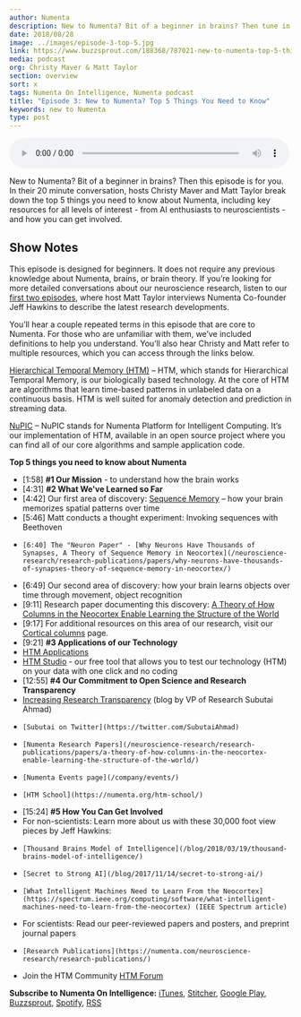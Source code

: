 ```yaml
---
author: Numenta
description: New to Numenta? Bit of a beginner in brains? Then tune in to this 20 minute conversation with Numenta On Intelligence Podcast hosts Christy Maver and Matt Taylor. They break down the top 5 things you need to know about Numenta, including key resources to learn more and how you can get involved.
date: 2018/08/28
image: ../images/episode-3-top-5.jpg
link: https://www.buzzsprout.com/188368/787021-new-to-numenta-top-5-things-you-need-to-know
media: podcast
org: Christy Maver & Matt Taylor
section: overview
sort: x
tags: Numenta On Intelligence, Numenta podcast
title: "Episode 3: New to Numenta? Top 5 Things You Need to Know"
keywords: new to Numenta
type: post
---
```


<audio controls preload="metadata" style=" width:500px;"> <source src="https://www.buzzsprout.com/188368/787021-new-to-numenta-top-5-things-you-need-to-know" type="audio/mpeg">Your browser does not support the audio element. </audio>

New to Numenta? Bit of a beginner in brains? Then this episode is for you. In their 20 minute conversation, hosts Christy Maver and Matt Taylor break down the top 5 things you need to know about Numenta, including key resources for all levels of interest - from AI enthusiasts to neuroscientists - and how you can get involved.

## Show Notes

This episode is designed for beginners. It does not require any previous knowledge about Numenta, brains, or brain theory. If you’re looking for more detailed conversations about our neuroscience research, listen to our [first two episodes](/resources/numenta-on-intelligence-podcast/episode-1-research-update-with-Jeff-Hawkins-part-1/), where host Matt Taylor interviews Numenta Co-founder Jeff Hawkins to describe the latest research developments.

You’ll hear a couple repeated terms in this episode that are core to Numenta.  For those who are unfamiliar with them, we’ve included definitions to help you understand. You’ll also hear Christy and Matt refer to multiple resources, which you can access through the links below.

[Hierarchical Temporal Memory (HTM)](/machine-intelligence-technology/) – HTM, which stands for Hierarchical Temporal Memory, is our biologically based technology. At the core of HTM are algorithms that learn time-based patterns in unlabeled data on a continuous basis. HTM is well suited for anomaly detection and prediction in streaming data.

[NuPIC](https://github.com/numenta/nupic) – NuPIC stands for Numenta Platform for Intelligent Computing. It’s our implementation of HTM, available in an open source project where you can find all of our core algorithms and sample application code.  

**Top 5 things you need to know about Numenta**
*	[1:58] **#1 Our Mission** - to understand how the brain works
*	[4:31] **#2 What We've Learned so Far**
*   [4:42] Our first area of discovery: [Sequence Memory](/neuroscience-research/sequence-learning/) – how your brain memorizes spatial patterns over time
*   [5:46] Matt conducts a thought experiment: Invoking sequences with Beethoven
*	  [6:40] The "Neuron Paper" - [Why Neurons Have Thousands of Synapses, A Theory of Sequence Memory in Neocortex](/neuroscience-research/research-publications/papers/why-neurons-have-thousands-of-synapses-theory-of-sequence-memory-in-neocortex/)
*   [6:49] Our second area of discovery: how your brain learns objects over time through movement, object recognition
*   [9:11] Research paper documenting this discovery: [A Theory of How Columns in the Neocortex Enable Learning the Structure of the World](/neuroscience-research/research-publications/papers/a-theory-of-how-columns-in-the-neocortex-enable-learning-the-structure-of-the-world/)
*   [9:17] For additional resources on this area of our research, visit our [Cortical columns](/neuroscience-research/cortical-columns/) page.
* [9:21] **#3 Applications of our Technology**
*   [HTM Applications](/machine-intelligence-technology/applications/)
*   [HTM Studio](/machine-intelligence-technology/htm-studio/) - our free tool that allows you to test our technology (HTM) on your data with one click and no coding
* [12:55] **#4 Our Commitment to Open Science and Research Transparency**
*   [Increasing Research Transparency](/blog/2014/09/17/increasing-research-transparency/) (blog by VP of Research Subutai Ahmad)
*	  [Subutai on Twitter](https://twitter.com/SubutaiAhmad)
*	  [Numenta Research Papers](/neuroscience-research/research-publications/papers/a-theory-of-how-columns-in-the-neocortex-enable-learning-the-structure-of-the-world/)
*	  [Numenta Events page](/company/events/)
*	  [HTM School](https://numenta.org/htm-school/)
* [15:24] **#5 How You Can Get Involved**
*   For non-scientists: Learn more about us with these 30,000 foot view pieces by Jeff Hawkins:
*     [Thousand Brains Model of Intelligence](/blog/2018/03/19/thousand-brains-model-of-intelligence/)
*     [Secret to Strong AI](/blog/2017/11/14/secret-to-strong-ai/)
*     [What Intelligent Machines Need to Learn From the Neocortex](https://spectrum.ieee.org/computing/software/what-intelligent-machines-need-to-learn-from-the-neocortex) (IEEE Spectrum article)

*   For scientists: Read our peer-reviewed papers and posters, and preprint journal papers
*     [Research Publications](https://numenta.com/neuroscience-research/research-publications/)
*   Join the HTM Community
      [HTM Forum](https://discourse.numenta.org/)

**Subscribe to Numenta On Intelligence:**  [iTunes](https://itunes.apple.com/us/podcast/numenta-on-intelligence/id1406940219), [Stitcher](https://www.stitcher.com/podcast/numenta-on-intelligence), [Google Play](https://play.google.com/music/listen?u=1#/ps/Iso5mnblc5aksx4k6etlz5243se), [Buzzsprout]( https://www.buzzsprout.com/188368),  [Spotify](https://open.spotify.com/show/1vH1TuF6HR51D4rYAfF7aT?si=zqpeFHAKRc6H7s9fsabukg), [RSS](https://feeds.buzzsprout.com/188368.rss)

